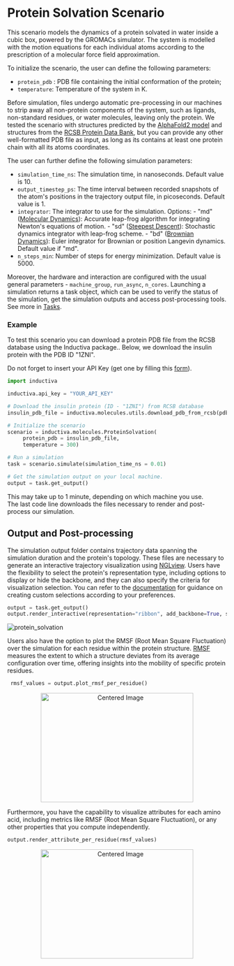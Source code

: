 # Protein Solvation Scenario

This scenario models the dynamics of a protein solvated in water inside a cubic box, powered by the GROMACs simulator. The system is modelled with the motion equations for each individual atoms according to the prescription of a molecular force field approximation.

To initialize the scenario, the user can define the following parameters:
- `protein_pdb` : PDB file containing the initial conformation of the protein;
- `temperature`: Temperature of the system in K.

Before simulation, files undergo automatic pre-processing in our machines to strip away all non-protein components of the system, such 
as ligands, non-standard residues, or water molecules, leaving only the protein.
We tested the scenario with structures predicted by the [AlphaFold2 model](https://alphafold.ebi.ac.uk) and structures from the [RCSB Protein Data Bank](https://www.rcsb.org), but you can provide any other well-formatted PDB file as input, as long as its contains at least one protein chain with all its atoms coordinates. 



The user can further define the following simulation parameters:
- `simulation_time_ns`: The simulation time, in nanoseconds. Default value is 10.
- `output_timestep_ps`: The time interval between recorded snapshots of the atom's positions in the trajectory output file, in picoseconds. Default value is 1.
- `integrator`: The integrator to use for the simulation.
    Options:
                - "md" ([Molecular Dynamics](https://manual.gromacs.org/documentation/2019/reference-manual/algorithms/molecular-dynamics.html)): Accurate leap-frog algorithm for
                integrating Newton's equations of motion.
                - "sd" ([Steepest Descent](https://manual.gromacs.org/current/reference-manual/algorithms/energy-minimization.html)): Stochastic dynamics integrator with
                leap-frog scheme.
                - "bd" ([Brownian Dynamics](https://manual.gromacs.org/documentation/2021.2/reference-manual/algorithms/brownian-dynamics.html)): Euler integrator for Brownian or
                position Langevin dynamics.
    Default value if "md".
- `n_steps_min`: Number of steps for energy minimization. Default value is 5000.

Moreover, the hardware and interaction are configured with the usual general parameters - `machine_group`, `run_async`, `n_cores`.
 Launching a simulation returns a task object, which can be used to verify the status of the simulation, get the simulation outputs and access post-processing tools. See more in [Tasks](inductiva/README.md).

### Example

To test this scenario you can download a protein PDB file from the RCSB database using the Inductiva package.. Below, we download the insulin protein with the PDB ID "1ZNI".

Do not forget to insert your API Key (get one by filling this [form](https://docs.google.com/forms/d/e/1FAIpQLSflytIIwzaBE_ZzoRloVm3uTo1OQCH6Cqhw3bhFVnC61s7Wmw/viewform?usp=sf_link)).


```python
import inductiva

inductiva.api_key = "YOUR_API_KEY"

# Download the insulin protein (ID - "1ZNI") from RCSB database
insulin_pdb_file = inductiva.molecules.utils.download_pdb_from_rcsb(pdb_id="1ZNI")

# Initialize the scenario
scenario = inductiva.molecules.ProteinSolvation(
     protein_pdb = insulin_pdb_file,
     temperature = 300)

# Run a simulation
task = scenario.simulate(simulation_time_ns = 0.01)

# Get the simulation output on your local machine.
output = task.get_output()
 ```
This may take up to 1 minute, depending on which machine you use.  
The last code line downloads the files necessary to render and post-process our simulation.

## Output and Post-processing 
The simulation output folder contains trajectory data spanning the simulation duration and the protein's topology. These files are necessary to generate an interactive trajectory visualization using [NGLview](https://github.com/nglviewer/nglview). Users have the flexibility to select the protein's representation type, including options to display or hide the backbone, and they can also specify the criteria for visualization selection. You can refer to the [documentation](https://nglviewer.org/ngl/api/manual/usage/selection-language.html) for guidance on creating custom selections according to your preferences.

```python
output = task.get_output()
output.render_interactive(representation="ribbon", add_backbone=True, selection="protein")
 ```
![protein_solvation](https://github.com/inductiva/inductiva/assets/114397668/e9dfe7d9-9c2b-4be4-90c3-0d68a2a7b9fd)

Users also have the option to plot the RMSF (Root Mean Square Fluctuation) over the simulation for each residue within the protein structure. [RMSF](https://userguide.mdanalysis.org/stable/examples/analysis/alignment_and_rms/rmsf.html) measures the extent to which a structure deviates from its average configuration over time, offering insights into the mobility of specific protein residues. 

```python
 rmsf_values = output.plot_rmsf_per_residue()
 ```
<p align="center">
  <img src="https://github.com/inductiva/inductiva/assets/114397668/811bc191-6944-4b77-a0e2-0ba99b679246" alt="Centered Image" width="350" height="250">
</p>

Furthermore, you have the capability to visualize attributes for each amino acid, including metrics like RMSF (Root Mean Square Fluctuation), or any other properties that you compute independently.

```python
output.render_attribute_per_residue(rmsf_values)
 ```
<p align="center">
  <img src="https://github.com/inductiva/inductiva/assets/114397668/e9bbe012-030b-4e70-8774-fc2ff7bfb8e4" alt="Centered Image" width="350" height="250">
